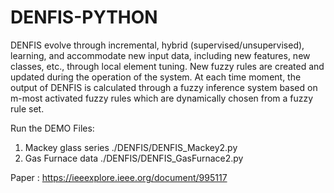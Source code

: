 # DENFIS-PYTHON

DENFIS evolve through incremental, hybrid (supervised/unsupervised), learning, and accommodate new input data, including new features, new classes, etc., through local element tuning. New fuzzy rules are created and updated during the operation of the system. At each time moment, the output of DENFIS is calculated through a fuzzy inference system based on m-most activated fuzzy rules which are dynamically chosen from a fuzzy rule set.

Run the DEMO Files:
1)  Mackey glass series ./DENFIS/DENFIS_Mackey2.py 
2)  Gas Furnace data ./DENFIS/DENFIS_GasFurnace2.py

Paper : https://ieeexplore.ieee.org/document/995117

